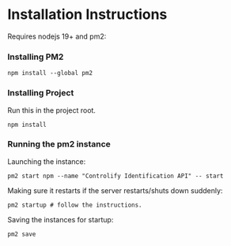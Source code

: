 # Installation Instructions

Requires nodejs 19+ and pm2:


### Installing PM2

```
npm install --global pm2
```

### Installing Project

Run this in the project root.

```
npm install
```

### Running the pm2 instance

Launching the instance:

```
pm2 start npm --name "Controlify Identification API" -- start
```

Making sure it restarts if the server restarts/shuts down suddenly:

```
pm2 startup # follow the instructions.
```

Saving the instances for startup:

```
pm2 save
```

